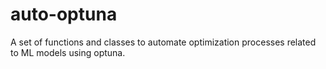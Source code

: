 # auto-optuna
A set of functions and classes to automate optimization processes related to ML models using optuna.
